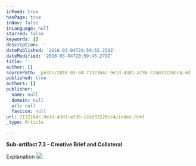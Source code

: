 ```yaml
---
inFeed: true
hasPage: true
inNav: false
inLanguage: null
starred: false
keywords: []
description: ''
datePublished: '2016-03-04T20:59:55.258Z'
dateModified: '2016-03-04T20:59:45.279Z'
title: ''
author: []
sourcePath: _posts/2016-03-04-7132164c-9e1d-43d1-a736-c2a032220cc4.md
published: true
authors: []
publisher:
  name: null
  domain: null
  url: null
  favicon: null
url: 7132164c-9e1d-43d1-a736-c2a032220cc4/index.html
_type: Article

---
```

**Sub-artifact 7.3 - Creative Brief and Collateral**

Explanation
![](https://the-grid-user-content.s3-us-west-2.amazonaws.com/48d4b7b3-21fd-4bf8-92a2-22554f0c6a7c.jpg)
